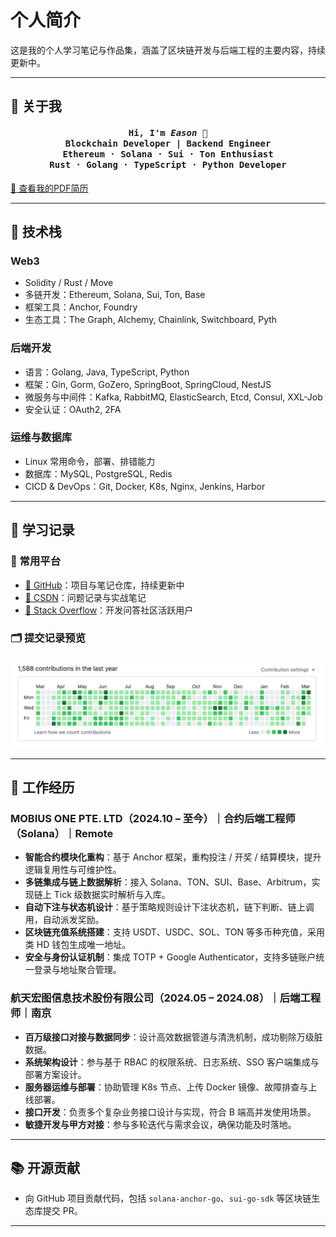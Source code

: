 # 个人简介

这是我的个人学习笔记与作品集，涵盖了区块链开发与后端工程的主要内容，持续更新中。

---

## 📌 关于我

<h4 align="center">
  <strong>
    <samp>
      Hi, I'm <em>Eason</em> 👋<br/>
      Blockchain Developer | Backend Engineer<br/>
      Ethereum · Solana · Sui · Ton Enthusiast<br/>
      Rust · Golang · TypeScript · Python Developer
    </samp>
  </strong>
</h4>

[📄 查看我的PDF简历](/Eason-区块链后端工程师.pdf)

---

## 🚀 技术栈

### Web3
- Solidity / Rust / Move
- 多链开发：Ethereum, Solana, Sui, Ton, Base
- 框架工具：Anchor, Foundry
- 生态工具：The Graph, Alchemy, Chainlink, Switchboard, Pyth

### 后端开发
- 语言：Golang, Java, TypeScript, Python
- 框架：Gin, Gorm, GoZero, SpringBoot, SpringCloud, NestJS
- 微服务与中间件：Kafka, RabbitMQ, ElasticSearch, Etcd, Consul, XXL-Job
- 安全认证：OAuth2, 2FA

### 运维与数据库
- Linux 常用命令，部署、排错能力
- 数据库：MySQL, PostgreSQL, Redis
- CICD & DevOps：Git, Docker, K8s, Nginx, Jenkins, Harbor

---

## 🧠 学习记录

### 🔗 常用平台
- [📘 GitHub](https://github.com/congmucc/note)：项目与笔记仓库，持续更新中
- [📘 CSDN](https://blog.csdn.net/m0_73419038?type=blog)：问题记录与实战笔记
- [📘 Stack Overflow](https://stackoverflow.com/users/23485085/congmu)：开发问答社区活跃用户

### 🗂 提交记录预览
![GitHub 提交记录](../assets/github.png)

---

## 💼 工作经历

### MOBIUS ONE PTE. LTD（2024.10 – 至今）｜合约后端工程师（Solana）｜Remote

- **智能合约模块化重构**：基于 Anchor 框架，重构投注 / 开奖 / 结算模块，提升逻辑复用性与可维护性。
- **多链集成与链上数据解析**：接入 Solana、TON、SUI、Base、Arbitrum，实现链上 Tick 级数据实时解析与入库。
- **自动下注与状态机设计**：基于策略规则设计下注状态机，链下判断、链上调用，自动派发奖励。
- **区块链充值系统搭建**：支持 USDT、USDC、SOL、TON 等多币种充值，采用类 HD 钱包生成唯一地址。
- **安全与身份认证机制**：集成 TOTP + Google Authenticator，支持多链账户统一登录与地址聚合管理。

### 航天宏图信息技术股份有限公司（2024.05 – 2024.08）｜后端工程师｜南京

- **百万级接口对接与数据同步**：设计高效数据管道与清洗机制，成功剔除万级脏数据。
- **系统架构设计**：参与基于 RBAC 的权限系统、日志系统、SSO 客户端集成与部署方案设计。
- **服务器运维与部署**：协助管理 K8s 节点、上传 Docker 镜像、故障排查与上线部署。
- **接口开发**：负责多个复杂业务接口设计与实现，符合 B 端高并发使用场景。
- **敏捷开发与甲方对接**：参与多轮迭代与需求会议，确保功能及时落地。

---

## 📚 开源贡献

- 向 GitHub 项目贡献代码，包括 `solana-anchor-go`、`sui-go-sdk` 等区块链生态库提交 PR。

---